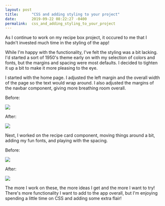 ```yaml
---
layout: post
title:      "CSS and adding styling to your project"
date:       2019-09-22 08:22:27 -0400
permalink:  css_and_adding_styling_to_your_project
---
```



As I continue to work on my recipe box project, it occured to me that I hadn't invested much time in the styling of the app! 

While I'm happy with the functionality, I've felt the styling was a bit lacking. I'd started a sort of 1950's theme early on with my selection of colors and fonts, but the margins and spacing were most defaults. I decided to tighten it up a bit to make it more pleasing to the eye. 

I started with the home page. I adjusted the left margin and the overall width of the page so the text would wrap around. I also adjusted the margins of the navbar component, giving more breathing room overall. 

Before:

![](https://images4-f.ravelrycache.com/uploads/operadiva25/649610251/Screen_Shot_2019-09-22_at_8.15.57_AM_medium2.png)

After:

![](https://images4-f.ravelrycache.com/uploads/operadiva25/649610255/Screen_Shot_2019-09-22_at_8.14.31_AM_medium2.png)

Next, I worked on the recipe card component, moving things around a bit, adding my fun fonts, and playing with the spacing. 

Before:

![](https://images4-g.ravelrycache.com/uploads/operadiva25/649610243/Screen_Shot_2019-09-22_at_8.16.09_AM_medium2.png)

After:

![](https://images4-g.ravelrycache.com/uploads/operadiva25/649610245/Screen_Shot_2019-09-22_at_8.17.05_AM_medium2.png)

The more I work on these, the more ideas I get and the more I want to try! There's more functionality I want to add to the app overall, but I'm enjoying spending a little time on CSS and adding some extra flair!
